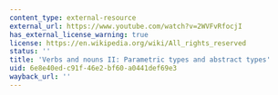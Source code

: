 ```yaml
---
content_type: external-resource
external_url: https://www.youtube.com/watch?v=2WVFvRfocjI
has_external_license_warning: true
license: https://en.wikipedia.org/wiki/All_rights_reserved
status: ''
title: 'Verbs and nouns II: Parametric types and abstract types'
uid: 6e8e40ed-c91f-46e2-bf60-a0441def69e3
wayback_url: ''
---
```

